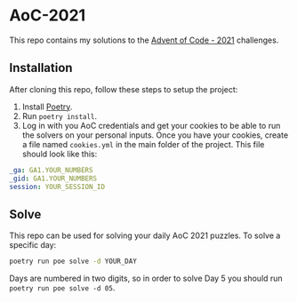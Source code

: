 # AoC-2021
This repo contains my solutions to the [Advent of Code - 2021](https://adventofcode.com/2021) challenges.

## Installation
After cloning this repo, follow these steps to setup the project:
1. Install [Poetry](https://python-poetry.org/).
2. Run `poetry install`.
3. Log in with you AoC credentials and get your cookies to be able to run the solvers on your personal inputs. Once you have your cookies, create a file named `cookies.yml` in the main folder of the project. This file should look like this:
```yml
_ga: GA1.YOUR_NUMBERS
_gid: GA1.YOUR_NUMBERS
session: YOUR_SESSION_ID
```

## Solve
This repo can be used for solving your daily AoC 2021 puzzles. To solve a specific day:
```sh
poetry run poe solve -d YOUR_DAY
```
Days are numbered in two digits, so in order to solve Day 5 you should run `poetry run poe solve -d 05`.